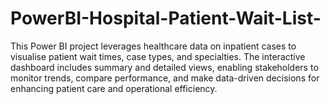# PowerBI-Hospital-Patient-Wait-List-
This Power BI project leverages healthcare data on inpatient cases to visualise patient wait times, case types, and specialties. The interactive dashboard includes summary and detailed views, enabling stakeholders to monitor trends, compare performance, and make data-driven decisions for enhancing patient care and operational efficiency.

